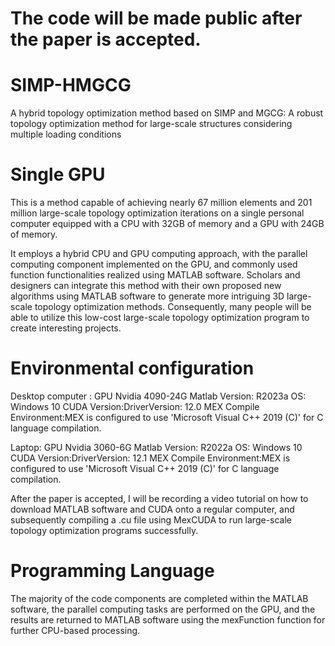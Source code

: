 # The code will be made public after the paper is accepted.
# SIMP-HMGCG
A hybrid topology optimization method based on SIMP and MGCG: A robust topology optimization method for large-scale structures considering multiple loading conditions

# Single GPU
This is a method capable of achieving nearly 67 million elements and 201 million large-scale topology optimization iterations on a single personal computer equipped with a CPU with 32GB of memory and a GPU with 24GB of memory. 

It employs a hybrid CPU and GPU computing approach, with the parallel computing component implemented on the GPU, and commonly used function functionalities realized using MATLAB software. Scholars and designers can integrate this method with their own proposed new algorithms using MATLAB software to generate more intriguing 3D large-scale topology optimization methods. Consequently, many people will be able to utilize this low-cost large-scale topology optimization program to create interesting projects.

# Environmental configuration
Desktop computer :  GPU Nvidia 4090-24G  Matlab Version: R2023a OS: Windows 10  CUDA Version:DriverVersion: 12.0  MEX Compile Environment:MEX is configured to use 'Microsoft Visual C++ 2019 (C)' for C language compilation.

Laptop: GPU Nvidia 3060-6G  Matlab Version: R2022a OS: Windows 10   CUDA Version:DriverVersion: 12.1   MEX Compile Environment:MEX is configured to use 'Microsoft Visual C++ 2019 (C)' for C language compilation.

After the paper is accepted, I will be recording a video tutorial on how to download MATLAB software and CUDA onto a regular computer, and subsequently compiling a .cu file using MexCUDA to run large-scale topology optimization programs successfully.

# Programming Language
The majority of the code components are completed within the MATLAB software, the parallel computing tasks are performed on the GPU, and the results are returned to MATLAB software using the mexFunction function  for further CPU-based processing. 
